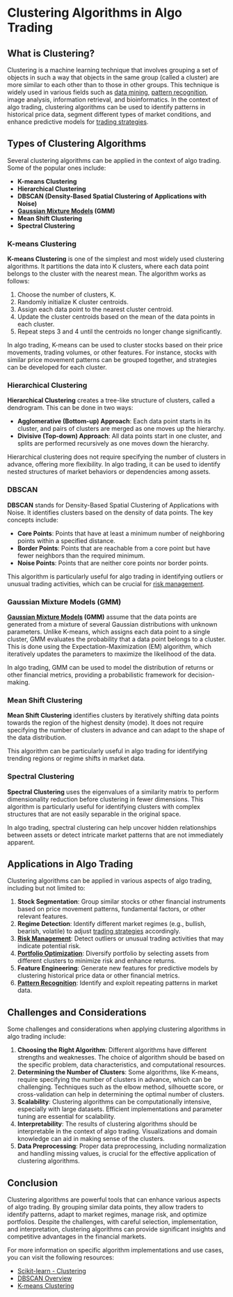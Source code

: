 # Clustering Algorithms in Algo Trading

## What is Clustering?

Clustering is a machine learning technique that involves grouping a set of objects in such a way that objects in the same group (called a cluster) are more similar to each other than to those in other groups. This technique is widely used in various fields such as [data mining](../d/data_mining.md), [pattern recognition](../p/pattern_recognition.md), image analysis, information retrieval, and bioinformatics. In the context of algo trading, clustering algorithms can be used to identify patterns in historical price data, segment different types of market conditions, and enhance predictive models for [trading strategies](../t/trading_strategies.md).

## Types of Clustering Algorithms

Several clustering algorithms can be applied in the context of algo trading. Some of the popular ones include:

- **K-means Clustering**
- **Hierarchical Clustering**
- **DBSCAN (Density-Based Spatial Clustering of Applications with Noise)**
- **[Gaussian Mixture Models](../g/gaussian_mixture_models.md) (GMM)**
- **Mean Shift Clustering**
- **Spectral Clustering**

### K-means Clustering

**K-means Clustering** is one of the simplest and most widely used clustering algorithms. It partitions the data into K clusters, where each data point belongs to the cluster with the nearest mean. The algorithm works as follows:

1. Choose the number of clusters, K.
2. Randomly initialize K cluster centroids.
3. Assign each data point to the nearest cluster centroid.
4. Update the cluster centroids based on the mean of the data points in each cluster.
5. Repeat steps 3 and 4 until the centroids no longer change significantly.

In algo trading, K-means can be used to cluster stocks based on their price movements, trading volumes, or other features. For instance, stocks with similar price movement patterns can be grouped together, and strategies can be developed for each cluster.

### Hierarchical Clustering

**Hierarchical Clustering** creates a tree-like structure of clusters, called a dendrogram. This can be done in two ways:

- **Agglomerative (Bottom-up) Approach**: Each data point starts in its cluster, and pairs of clusters are merged as one moves up the hierarchy.
- **Divisive (Top-down) Approach**: All data points start in one cluster, and splits are performed recursively as one moves down the hierarchy.

Hierarchical clustering does not require specifying the number of clusters in advance, offering more flexibility. In algo trading, it can be used to identify nested structures of market behaviors or dependencies among assets.

### DBSCAN

**DBSCAN** stands for Density-Based Spatial Clustering of Applications with Noise. It identifies clusters based on the density of data points. The key concepts include:

- **Core Points**: Points that have at least a minimum number of neighboring points within a specified distance.
- **Border Points**: Points that are reachable from a core point but have fewer neighbors than the required minimum.
- **Noise Points**: Points that are neither core points nor border points.

This algorithm is particularly useful for algo trading in identifying outliers or unusual trading activities, which can be crucial for [risk management](../r/risk_management.md).

### Gaussian Mixture Models (GMM)

**[Gaussian Mixture Models](../g/gaussian_mixture_models.md) (GMM)** assume that the data points are generated from a mixture of several Gaussian distributions with unknown parameters. Unlike K-means, which assigns each data point to a single cluster, GMM evaluates the probability that a data point belongs to a cluster. This is done using the Expectation-Maximization (EM) algorithm, which iteratively updates the parameters to maximize the likelihood of the data.

In algo trading, GMM can be used to model the distribution of returns or other financial metrics, providing a probabilistic framework for decision-making.

### Mean Shift Clustering

**Mean Shift Clustering** identifies clusters by iteratively shifting data points towards the region of the highest density (mode). It does not require specifying the number of clusters in advance and can adapt to the shape of the data distribution.

This algorithm can be particularly useful in algo trading for identifying trending regions or regime shifts in market data.

### Spectral Clustering

**Spectral Clustering** uses the eigenvalues of a similarity matrix to perform dimensionality reduction before clustering in fewer dimensions. This algorithm is particularly useful for identifying clusters with complex structures that are not easily separable in the original space.

In algo trading, spectral clustering can help uncover hidden relationships between assets or detect intricate market patterns that are not immediately apparent.

## Applications in Algo Trading

Clustering algorithms can be applied in various aspects of algo trading, including but not limited to:

1. **Stock Segmentation**: Group similar stocks or other financial instruments based on price movement patterns, fundamental factors, or other relevant features.
2. **Regime Detection**: Identify different market regimes (e.g., bullish, bearish, volatile) to adjust [trading strategies](../t/trading_strategies.md) accordingly.
3. **[Risk Management](../r/risk_management.md)**: Detect outliers or unusual trading activities that may indicate potential risk.
4. **[Portfolio Optimization](../p/portfolio_optimization.md)**: Diversify portfolio by selecting assets from different clusters to minimize risk and enhance returns.
5. **Feature Engineering**: Generate new features for predictive models by clustering historical price data or other financial metrics.
6. **[Pattern Recognition](../p/pattern_recognition.md)**: Identify and exploit repeating patterns in market data.

## Challenges and Considerations

Some challenges and considerations when applying clustering algorithms in algo trading include:

1. **Choosing the Right Algorithm**: Different algorithms have different strengths and weaknesses. The choice of algorithm should be based on the specific problem, data characteristics, and computational resources.
2. **Determining the Number of Clusters**: Some algorithms, like K-means, require specifying the number of clusters in advance, which can be challenging. Techniques such as the elbow method, silhouette score, or cross-validation can help in determining the optimal number of clusters.
3. **Scalability**: Clustering algorithms can be computationally intensive, especially with large datasets. Efficient implementations and parameter tuning are essential for scalability.
4. **Interpretability**: The results of clustering algorithms should be interpretable in the context of algo trading. Visualizations and domain knowledge can aid in making sense of the clusters.
5. **Data Preprocessing**: Proper data preprocessing, including normalization and handling missing values, is crucial for the effective application of clustering algorithms.

## Conclusion

Clustering algorithms are powerful tools that can enhance various aspects of algo trading. By grouping similar data points, they allow traders to identify patterns, adapt to market regimes, manage risk, and optimize portfolios. Despite the challenges, with careful selection, implementation, and interpretation, clustering algorithms can provide significant insights and competitive advantages in the financial markets.

For more information on specific algorithm implementations and use cases, you can visit the following resources:

- [Scikit-learn - Clustering](https://scikit-learn.org/stable/modules/clustering.html)
- [DBSCAN Overview](https://scikit-learn.org/stable/modules/clustering.html#dbscan)
- [K-means Clustering](https://scikit-learn.org/stable/modules/clustering.html#k-means)